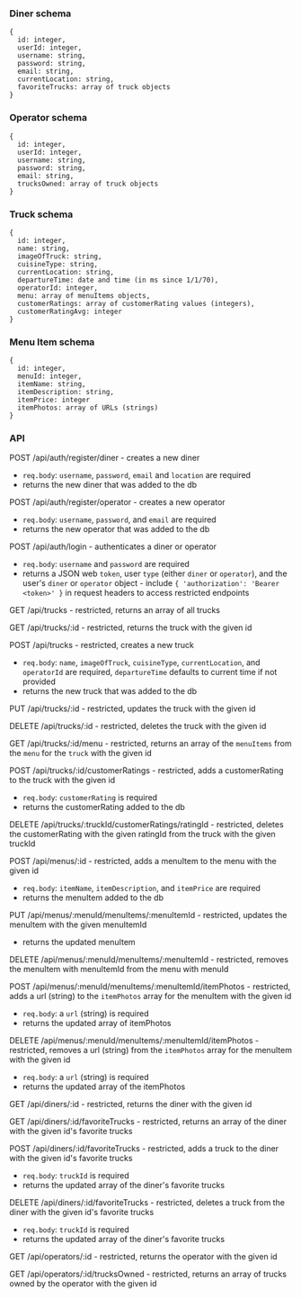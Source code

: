 ### Diner schema

    {
      id: integer,
      userId: integer,
      username: string,
      password: string,
      email: string,
      currentLocation: string,
      favoriteTrucks: array of truck objects
    }

### Operator schema

    {
      id: integer,
      userId: integer,
      username: string,
      password: string,
      email: string,
      trucksOwned: array of truck objects
    }

### Truck schema

    {
      id: integer,
      name: string,
      imageOfTruck: string,
      cuisineType: string,
      currentLocation: string,
      departureTime: date and time (in ms since 1/1/70),
      operatorId: integer,
      menu: array of menuItems objects,
      customerRatings: array of customerRating values (integers),
      customerRatingAvg: integer
    }

### Menu Item schema

    {
      id: integer,
      menuId: integer,
      itemName: string,
      itemDescription: string,
      itemPrice: integer
      itemPhotos: array of URLs (strings)
    }

### API

POST /api/auth/register/diner - creates a new diner

- `req.body`: `username`, `password`, `email` and `location` are required
- returns the new diner that was added to the db

POST /api/auth/register/operator - creates a new operator

- `req.body`: `username`, `password`, and `email` are required
- returns the new operator that was added to the db

POST /api/auth/login - authenticates a diner or operator

- `req.body`: `username` and `password` are required
- returns a JSON web `token`, user `type` (either `diner` or `operator`), and the user's `diner` or `operator` object - include `{ 'authorization': 'Bearer <token>' }` in request headers to access restricted endpoints

GET /api/trucks - restricted, returns an array of all trucks

GET /api/trucks/:id - restricted, returns the truck with the given id

POST /api/trucks - restricted, creates a new truck

- `req.body`: `name`, `imageOfTruck`, `cuisineType`, `currentLocation`, and `operatorId` are required, `departureTime` defaults to current time if not provided
- returns the new truck that was added to the db

PUT /api/trucks/:id - restricted, updates the truck with the given id

DELETE /api/trucks/:id - restricted, deletes the truck with the given id

GET /api/trucks/:id/menu - restricted, returns an array of the `menuItems` from the `menu` for the `truck` with the given id

POST /api/trucks/:id/customerRatings - restricted, adds a customerRating to the truck with the given id

- `req.body`: `customerRating` is required
- returns the customerRating added to the db

DELETE /api/trucks/:truckId/customerRatings/ratingId - restricted, deletes the customerRating with the given ratingId from the truck with the given truckId

POST /api/menus/:id - restricted, adds a menuItem to the menu with the given id

- `req.body`: `itemName`, `itemDescription`, and `itemPrice` are required
- returns the menuItem added to the db

PUT /api/menus/:menuId/menuItems/:menuItemId - restricted, updates the menuItem with the given menuItemId

- returns the updated menuItem

DELETE /api/menus/:menuId/menuItems/:menuItemId - restricted, removes the menuItem with menuItemId from the menu with menuId

POST /api/menus/:menuId/menuItems/:menuItemId/itemPhotos - restricted, adds a url (string) to the `itemPhotos` array for the menuItem with the given id

- `req.body`: a `url` (string) is required
- returns the updated array of itemPhotos

DELETE /api/menus/:menuId/menuItems/:menuItemId/itemPhotos - restricted, removes a url (string) from the `itemPhotos` array for the menuItem with the given id

- `req.body`: a `url` (string) is required
- returns the updated array of the itemPhotos

GET /api/diners/:id - restricted, returns the diner with the given id

GET /api/diners/:id/favoriteTrucks - restricted, returns an array of the diner with the given id's favorite trucks

POST /api/diners/:id/favoriteTrucks - restricted, adds a truck to the diner with the given id's favorite trucks

- `req.body`: `truckId` is required
- returns the updated array of the diner's favorite trucks

DELETE /api/diners/:id/favoriteTrucks - restricted, deletes a truck from the diner with the given id's favorite trucks

- `req.body`: `truckId` is required
- returns the updated array of the diner's favorite trucks

GET /api/operators/:id - restricted, returns the operator with the given id

GET /api/operators/:id/trucksOwned - restricted, returns an array of trucks owned by the operator with the given id
